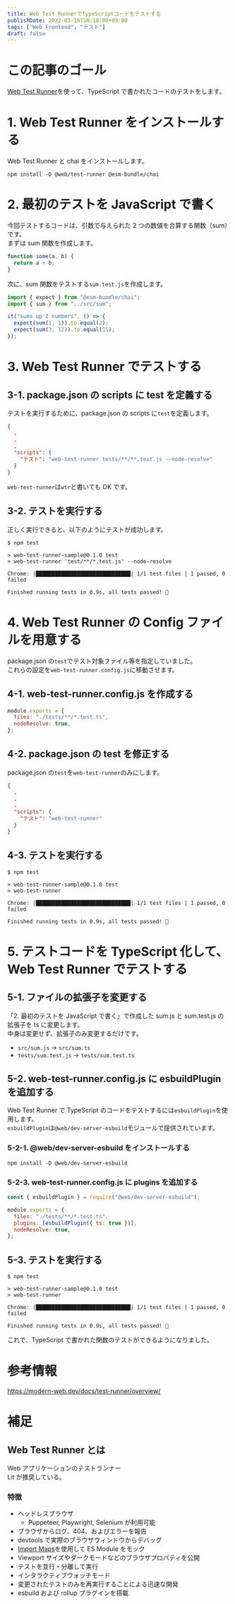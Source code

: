 ```yaml
---
title: Web Test RunnerでTypeScriptコードをテストする
publishDate: 2022-03-16T10:18:00+09:00
tags: ["Web Frontend", "テスト"]
draft: false
---
```


# この記事のゴール

[Web Test Runner](https://modern-web.dev/docs/test-runner/overview/)を使って、TypeScript で書かれたコードのテストをします。

# 1. Web Test Runner をインストールする

Web Test Runner と chai をインストールします。

```
npm install -D @web/test-runner @esm-bundle/chai
```

# 2. 最初のテストを JavaScript で書く

今回テストするコードは、引数で与えられた 2 つの数値を合算する関数（sum）です。  
まずは sum 関数を作成します。

```js:src/sum.js
function some(a, b) {
  return a + b;
}
```

次に、sum 関数をテストする`sum.test.js`を作成します。

```js:tests/sum.test.js
import { expect } from "@esm-bundle/chai";
import { sum } from "../src/sum";

it("sums up 2 numbers", () => {
  expect(sum(1, 1)).to.equal(2);
  expect(sum(3, 12)).to.equal(15);
});
```

# 3. Web Test Runner でテストする

## 3-1. package.json の scripts に test を定義する

テストを実行するために、package.json の scripts に`test`を定義します。

```json:package.json
{
  .
  .
  .
  "scripts": {
    "テスト": "web-test-runner tests/**/**.test.js --node-resolve"
  }
}
```

`web-test-runner`は`wtr`と書いても OK です。

## 3-2. テストを実行する

正しく実行できると、以下のようにテストが成功します。

```
$ npm test

> web-test-runner-sample@0.1.0 test
> web-test-runner 'test/**/*.test.js' --node-resolve

Chrome: |██████████████████████████████| 1/1 test files | 1 passed, 0 failed

Finished running tests in 0.9s, all tests passed! 🎉
```

# 4. Web Test Runner の Config ファイルを用意する

package.json の`test`でテスト対象ファイル等を指定していました。  
これらの設定を`web-test-runner.config.js`に移動させます。

## 4-1. web-test-runner.config.js を作成する

```js:web-test-runner.config.js
module.exports = {
  files: "./tests/**/*.test.ts",
  nodeResolve: true,
};

```

## 4-2. package.json の test を修正する

package.json の`test`を`web-test-runner`のみにします。

```json:package.json
{
  .
  .
  .
  "scripts": {
    "テスト": "web-test-runner"
  }
}
```

## 4-3. テストを実行する

```
$ npm test

> web-test-runner-sample@0.1.0 test
> web-test-runner

Chrome: |██████████████████████████████| 1/1 test files | 1 passed, 0 failed

Finished running tests in 0.9s, all tests passed! 🎉
```

# 5. テストコードを TypeScript 化して、Web Test Runner でテストする

## 5-1. ファイルの拡張子を変更する

「2. 最初のテストを JavaScript で書く」で作成した sum.js と sum.test.js の拡張子を ts に変更します。  
中身は変更せず、拡張子のみ変更するだけです。

- `src/sum.js` -> `src/sum.ts`
- `tests/sum.test.js` -> `tests/sum.test.ts`

## 5-2. web-test-runner.config.js に esbuildPlugin を追加する

Web Test Runner で TypeScript のコードをテストするには`esbuildPlugin`を使用します。  
`esbuildPlugin`は`@web/dev-server-esbuild`モジュールで提供されています。

### 5-2-1. @web/dev-server-esbuild をインストールする

```
npm install -D @web/dev-server-esbuild
```

### 5-2-3. web-test-runner.config.js に plugins を追加する

```js:web-test-runner.config.js
const { esbuildPlugin } = require("@web/dev-server-esbuild");

module.exports = {
  files: "./tests/**/*.test.ts",
  plugins: [esbuildPlugin({ ts: true })],
  nodeResolve: true,
};
```

## 5-3. テストを実行する

```
$ npm test

> web-test-runner-sample@0.1.0 test
> web-test-runner

Chrome: |██████████████████████████████| 1/1 test files | 1 passed, 0 failed

Finished running tests in 0.9s, all tests passed! 🎉
```

これで、TypeScript で書かれた関数のテストができるようになりました。

# 参考情報

https://modern-web.dev/docs/test-runner/overview/

# 補足

## Web Test Runner とは

Web アプリケーションのテストランナー  
Lit が推奨している。

### 特徴

- ヘッドレスブラウザ
  - Puppeteer, Playwright, Selenium が利用可能
- ブラウザからログ、404、およびエラーを報告
- devtools で実際のブラウザウィンドウからデバッグ
- [Import Maps](https://modern-web.dev/docs/test-runner/writing-tests/mocking/)を使用して ES Module をモック
- Viewport サイズやダークモードなどのブラウザプロパティを公開
- テストを並行・分離して実行
- インタラクティブウォッチモード
- 変更されたテストのみを再実行することによる迅速な開発
- esbuild および rollup プラグインを搭載

